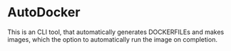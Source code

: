 # AutoDocker
This is an CLI tool, that automatically generates DOCKERFILEs and makes images, which the option to automatically run the image on completion.

